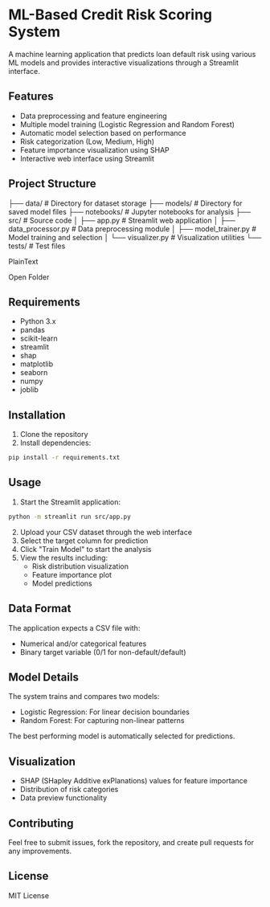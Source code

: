 # ML-Based Credit Risk Scoring System

A machine learning application that predicts loan default risk using various ML models and provides interactive visualizations through a Streamlit interface.

## Features

- Data preprocessing and feature engineering
- Multiple model training (Logistic Regression and Random Forest)
- Automatic model selection based on performance
- Risk categorization (Low, Medium, High)
- Feature importance visualization using SHAP
- Interactive web interface using Streamlit

## Project Structure

├── data/           # Directory for dataset storage
├── models/         # Directory for saved model files
├── notebooks/      # Jupyter notebooks for analysis
├── src/            # Source code
│   ├── app.py              # Streamlit web application
│   ├── data_processor.py   # Data preprocessing module
│   ├── model_trainer.py    # Model training and selection
│   └── visualizer.py       # Visualization utilities
└── tests/          # Test files

PlainText

Open Folder


## Requirements

- Python 3.x
- pandas
- scikit-learn
- streamlit
- shap
- matplotlib
- seaborn
- numpy
- joblib

## Installation

1. Clone the repository
2. Install dependencies:
```bash
pip install -r requirements.txt
```

## Usage

1. Start the Streamlit application:
```bash
python -m streamlit run src/app.py
```

2. Upload your CSV dataset through the web interface
3. Select the target column for prediction
4. Click "Train Model" to start the analysis
5. View the results including:
   - Risk distribution visualization
   - Feature importance plot
   - Model predictions

## Data Format

The application expects a CSV file with:
- Numerical and/or categorical features
- Binary target variable (0/1 for non-default/default)

## Model Details

The system trains and compares two models:
- Logistic Regression: For linear decision boundaries
- Random Forest: For capturing non-linear patterns

The best performing model is automatically selected for predictions.

## Visualization

- SHAP (SHapley Additive exPlanations) values for feature importance
- Distribution of risk categories
- Data preview functionality

## Contributing

Feel free to submit issues, fork the repository, and create pull requests for any improvements.

## License

MIT License
